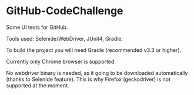 # GitHub-CodeChallenge

Some UI tests for GitHub.

Tools used: Selenide/WebDriver, JUnit4, Gradle.

To build the project you will need Gradle (recommended v3.3 or higher).

Currently only Chrome browser is supported. 

No webdriver binary is needed, as it going to be downloaded automatically (thanks to Selenide feature). This is why Firefox (geckodriver) is not supported at the moment.

